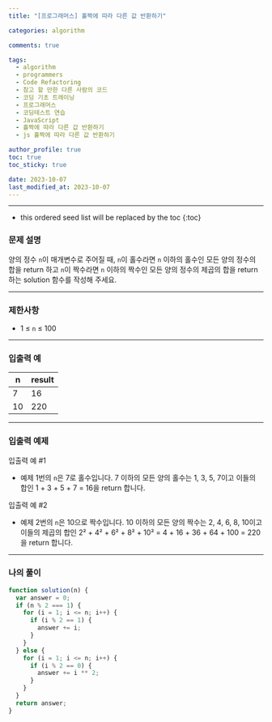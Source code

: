 ```yaml
---
title: "[프로그래머스] 홀짝에 따라 다른 값 반환하기"

categories: algorithm

comments: true

tags:
  - algorithm
  - programmers
  - Code Refactoring
  - 참고 할 만한 다른 사람의 코드
  - 코딩 기초 트레이닝
  - 프로그래머스
  - 코딩테스트 연습
  - JavaScript
  - 홀짝에 따라 다른 값 반환하기
  - js 홀짝에 따라 다른 값 반환하기

author_profile: true
toc: true
toc_sticky: true

date: 2023-10-07
last_modified_at: 2023-10-07
---
```


---

<!-- prettier-ignore -->
* this ordered seed list will be replaced by the toc 
{:toc}

### 문제 설명

양의 정수 `n`이 매개변수로 주어질 때, `n`이 홀수라면 `n` 이하의 홀수인 모든 양의 정수의 합을 return 하고 `n`이 짝수라면 `n` 이하의 짝수인 모든 양의 정수의 제곱의 합을 return 하는 solution 함수를 작성해 주세요.

---

### 제한사항

- 1 ≤ `n` ≤ 100

---

### 입출력 예

| n   | result |
| --- | ------ |
| 7   | 16     |
| 10  | 220    |

---

### 입출력 예제

입출력 예 #1

- 예제 1번의 `n`은 7로 홀수입니다. 7 이하의 모든 양의 홀수는 1, 3, 5, 7이고 이들의 합인 1 + 3 + 5 + 7 = 16을 return 합니다.

입출력 예 #2

- 예제 2번의 `n`은 10으로 짝수입니다. 10 이하의 모든 양의 짝수는 2, 4, 6, 8, 10이고 이들의 제곱의 합인 2² + 4² + 6² + 8² + 10² = 4 + 16 + 36 + 64 + 100 = 220을 return 합니다.

---

### 나의 풀이

```jsx
function solution(n) {
  var answer = 0;
  if (n % 2 === 1) {
    for (i = 1; i <= n; i++) {
      if (i % 2 == 1) {
        answer += i;
      }
    }
  } else {
    for (i = 1; i <= n; i++) {
      if (i % 2 == 0) {
        answer += i ** 2;
      }
    }
  }
  return answer;
}
```
